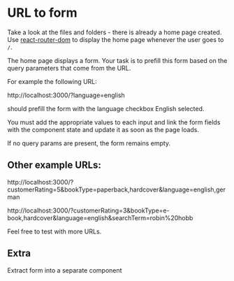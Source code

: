 # URL to form

Take a look at the files and folders - there is already a home page created. Use [react-router-dom](https://reacttraining.com/react-router/web/guides/quick-start) to display the home page whenever the user goes to `/`.

The home page displays a form. Your task is to prefill this form based on the query parameters that come from the URL.

For example the following URL:

http://localhost:3000/?language=english

should prefill the form with the language checkbox English selected.

You must add the appropriate values to each input and link the form fields with the component state and update it as soon as the page loads.

If no query params are present, the form remains empty.

## Other example URLs:

http://localhost:3000/?customerRating=5&bookType=paperback,hardcover&language=english,german

http://localhost:3000/?customerRating=3&bookType=e-book,hardcover&language=english&searchTerm=robin%20hobb

Feel free to test with more URLs.

## Extra

Extract form into a separate component